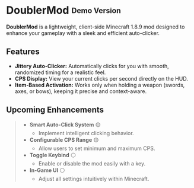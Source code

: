 # DoublerMod <sub><sup>Demo Version</sup></sub>

**DoublerMod** is a lightweight, client-side Minecraft 1.8.9 mod designed to enhance your gameplay with a sleek and efficient auto-clicker.

## Features

* **Jittery Auto-Clicker:** Automatically clicks for you with smooth, randomized timing for a realistic feel.
* **CPS Display:** View your current clicks per second directly on the HUD.
* **Item-Based Activation:** Works only when holding a weapon (swords, axes, or bows), keeping it precise and context-aware.

## Upcoming Enhancements

> * **Smart Auto-Click System** :yellow_circle:
>   - Implement intelligent clicking behavior.  
> * **Configurable CPS Range** :yellow_circle:
>   - Allow users to set minimum and maximum CPS.  
> * **Toggle Keybind** :white_circle:
>   - Enable or disable the mod easily with a key.  
> * **In-Game UI** :white_circle:
>   - Adjust all settings intuitively within Minecraft.  
